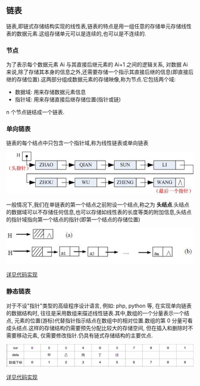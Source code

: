 ## 链表
链表,即链式存储结构实现的线性表,链表的特点是用一组任意的存储单元存储线性表的数据元素.这组存储单元可以是连续的,也可以是不连续的.

### 节点
为了表示每个数据元素 Ai 与其直接后继元素的 Ai+1 之间的逻辑关系, 对数据 Ai 来说,除了存储其本身的信息之外,还需要存储一个指示其直接后继的信息(即直接后继的存储位置).这两部分组成数据元素的存储映像,称为节点.它包括两个域:

- 数据域: 用来存储数据元素信息
- 指针域: 用来存储直接后继存储位置(指针或链)

n 个节点链结成一个链表.

### 单向链表
链表的每个结点中只包含一个指针域,称为线性链表或单向链表

![singly_linked_list](../images/singly_linked_list.gif)

一般情况下,我们在单链表的第一个结点之前附设一个结点,称之为 **头结点**.头结点的数据域可以不存储任何信息,也可以存储如线性表的长度等类的附加信息,头结点的指针域指向第一个结点的指针(即第一个结点的存储位置)

![linked_list_head](../images/linked_list_head.jpg)

[详见代码实现](./code)

### 静态链表

对于不设"指针"类型的高级程序设计语言, 例如: php, python 等, 在实现单向链表的数据结构时, 往往是采用数组来描述线性链表.其中,数组的一个分量表示一个结点, 元素的位置(游标)代替指针指示结点在数组中的相对位置.数组的第 0 分量可看成头结点.这样的存储结构仍需要预先分配比较大的存储空间, 但在插入和删除时不需要移动元素, 仅需要修改指针.仍具有链式存储结构的主要优点.

![linked_list_static](../images/linked_list_static.jpg)

[详见代码实现](./code)